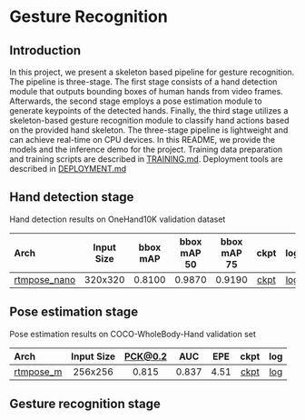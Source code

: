 # Gesture Recognition

<!-- [ALGORITHM] -->

## Introduction

<!-- [ABSTRACT] -->

In this project, we present a skeleton based pipeline for gesture recognition. The pipeline is three-stage. The first stage consists of a hand detection module that outputs bounding boxes of human hands from video frames. Afterwards, the second stage employs a pose estimation module to generate keypoints of the detected hands. Finally, the third stage utilizes a skeleton-based gesture recognition module to classify hand actions based on the provided hand skeleton. The three-stage pipeline is lightweight and can achieve real-time on CPU devices. In this README, we provide the models and the inference demo for the project. Training data preparation and training scripts are described in [TRAINING.md](/projects/gesture_recognition/TRAINING.md). Deployment tools are described in [DEPLOYMENT.md](/projects/gesture_recognition/DEPLOYMENT.md)

## Hand detection stage

Hand detection results on OneHand10K validation dataset

| Arch                                                                                | Input Size | bbox mAP | bbox mAP 50 | bbox mAP 75 |                  ckpt                   |                  log                   |
| :---------------------------------------------------------------------------------- | :--------: | :------: | :---------: | :---------: | :-------------------------------------: | :------------------------------------: |
| [rtmpose_nano](/projects/gesture_recognition/configs/rtmdet_nano_320-8xb32_multi-dataset-hand.py) |  320x320   |  0.8100  |   0.9870    |   0.9190    | [ckpt](https://download.openmmlab.com/) | [log](https://download.openmmlab.com/) |

## Pose estimation stage

Pose estimation results on COCO-WholeBody-Hand validation set

| Arch                                                                                              | Input Size | PCK@0.2 |  AUC  | EPE  |                  ckpt                   |                  log                   |
| :------------------------------------------------------------------------------------------------ | :--------: | :-----: | :---: | :--: | :-------------------------------------: | :------------------------------------: |
| [rtmpose_m](/projects/gesture_recognition/configs/rtmpose-m_8xb32-210e_coco-wholebody-hand-256x256.py) |  256x256   |  0.815  | 0.837 | 4.51 | [ckpt](https://download.openmmlab.com/) | [log](https://download.openmmlab.com/) |

## Gesture recognition stage
